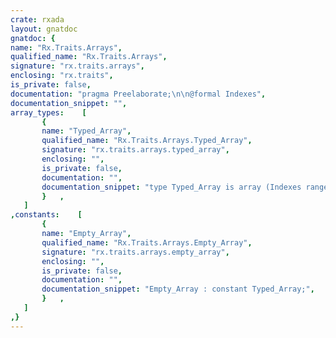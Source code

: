 ```yaml
---
crate: rxada
layout: gnatdoc
gnatdoc: {
name: "Rx.Traits.Arrays",
qualified_name: "Rx.Traits.Arrays",
signature: "rx.traits.arrays",
enclosing: "rx.traits",
is_private: false,
documentation: "pragma Preelaborate;\n\n@formal Indexes",
documentation_snippet: "",
array_types:    [
       {
       name: "Typed_Array",
       qualified_name: "Rx.Traits.Arrays.Typed_Array",
       signature: "rx.traits.arrays.typed_array",
       enclosing: "",
       is_private: false,
       documentation: "",
       documentation_snippet: "type Typed_Array is array (Indexes range <>) of Typed.Type_Traits.D;",
       }   ,
   ]
,constants:    [
       {
       name: "Empty_Array",
       qualified_name: "Rx.Traits.Arrays.Empty_Array",
       signature: "rx.traits.arrays.empty_array",
       enclosing: "",
       is_private: false,
       documentation: "",
       documentation_snippet: "Empty_Array : constant Typed_Array;",
       }   ,
   ]
,}
---
```

